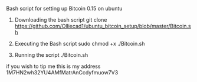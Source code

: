 Bash script for setting up Bitcoin 0.15 on ubuntu 

1. Downloading the bash script git clone https://github.com/Olliecad1/ubuntu_bitcoin_setup/blob/master/Bitcoin.sh

2. Executing the Bash script sudo chmod +x ./Bitcoin.sh

3. Running the script ./Bitcoin.sh

if you wish to tip me this is my address 1M7HN2wh32YU4AMfMatrAnCcdyfmuow7V3
